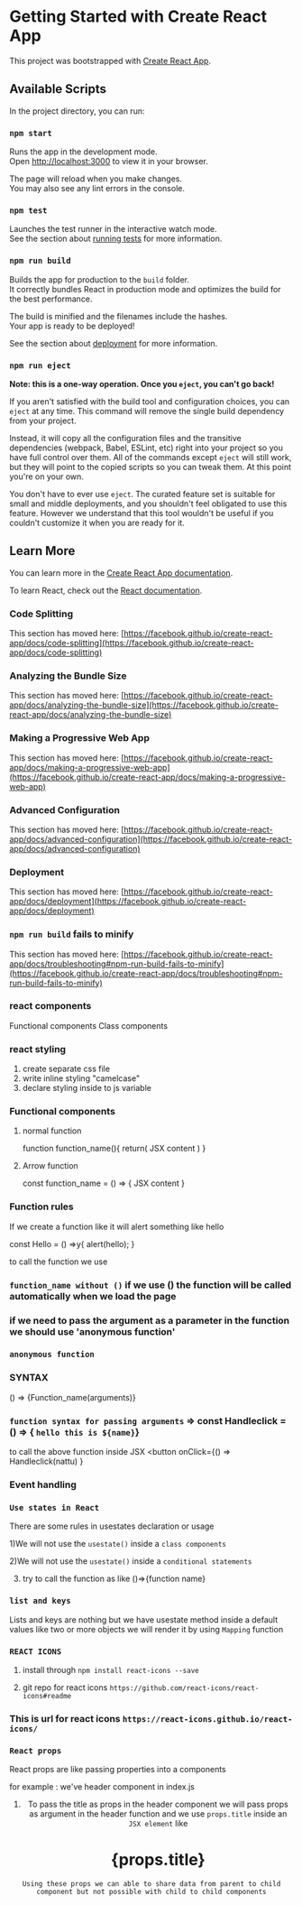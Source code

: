 # Getting Started with Create React App

This project was bootstrapped with [Create React App](https://github.com/facebook/create-react-app).

## Available Scripts

In the project directory, you can run:

### `npm start`

Runs the app in the development mode.\
Open [http://localhost:3000](http://localhost:3000) to view it in your browser.

The page will reload when you make changes.\
You may also see any lint errors in the console.

### `npm test`

Launches the test runner in the interactive watch mode.\
See the section about [running tests](https://facebook.github.io/create-react-app/docs/running-tests) for more information.

### `npm run build`

Builds the app for production to the `build` folder.\
It correctly bundles React in production mode and optimizes the build for the best performance.

The build is minified and the filenames include the hashes.\
Your app is ready to be deployed!

See the section about [deployment](https://facebook.github.io/create-react-app/docs/deployment) for more information.

### `npm run eject`

**Note: this is a one-way operation. Once you `eject`, you can't go back!**

If you aren't satisfied with the build tool and configuration choices, you can `eject` at any time. This command will remove the single build dependency from your project.

Instead, it will copy all the configuration files and the transitive dependencies (webpack, Babel, ESLint, etc) right into your project so you have full control over them. All of the commands except `eject` will still work, but they will point to the copied scripts so you can tweak them. At this point you're on your own.

You don't have to ever use `eject`. The curated feature set is suitable for small and middle deployments, and you shouldn't feel obligated to use this feature. However we understand that this tool wouldn't be useful if you couldn't customize it when you are ready for it.

## Learn More

You can learn more in the [Create React App documentation](https://facebook.github.io/create-react-app/docs/getting-started).

To learn React, check out the [React documentation](https://reactjs.org/).

### Code Splitting

This section has moved here: [https://facebook.github.io/create-react-app/docs/code-splitting](https://facebook.github.io/create-react-app/docs/code-splitting)

### Analyzing the Bundle Size

This section has moved here: [https://facebook.github.io/create-react-app/docs/analyzing-the-bundle-size](https://facebook.github.io/create-react-app/docs/analyzing-the-bundle-size)

### Making a Progressive Web App

This section has moved here: [https://facebook.github.io/create-react-app/docs/making-a-progressive-web-app](https://facebook.github.io/create-react-app/docs/making-a-progressive-web-app)

### Advanced Configuration

This section has moved here: [https://facebook.github.io/create-react-app/docs/advanced-configuration](https://facebook.github.io/create-react-app/docs/advanced-configuration)

### Deployment

This section has moved here: [https://facebook.github.io/create-react-app/docs/deployment](https://facebook.github.io/create-react-app/docs/deployment)

### `npm run build` fails to minify

This section has moved here: [https://facebook.github.io/create-react-app/docs/troubleshooting#npm-run-build-fails-to-minify](https://facebook.github.io/create-react-app/docs/troubleshooting#npm-run-build-fails-to-minify)

### react components

Functional components
Class components

### react styling 

1) create separate css file
2) write inline styling "camelcase"
3) declare styling inside to js variable

### Functional components

1) normal function
     
     function function_name(){
        return(
          JSX content
        )
     }

2) Arrow function
 
    const function_name = () =>
    {
        JSX content
    }

### Function rules 

If we create a function like it will alert something like hello   

const Hello = () =>y{
   alert(hello);
}

to call the function we use 
### `function_name without ()` if we use () the function will be called automatically when we load the page

### if we need to pass the argument as a parameter in the function we should use 'anonymous function'

### `anonymous function`

### SYNTAX

() => {Function_name(arguments)}


### `function syntax for passing arguments` => const Handleclick = () => { `hello this is ${name}`}

to call the above function inside JSX <button onClick={() => Handleclick(nattu) }


### Event handling 

### `Use states in React`

There are some rules in usestates declaration or usage

1)We will not use the `usestate()` inside a `class components`

2)We will not use the `usestate()` inside a `conditional statements`

3) try to call the function as like ()=>{function name} 

### `list and keys` 

Lists and keys are nothing but we have usestate method inside a default values like two or more objects we will render it by using `Mapping` function 

### `REACT ICONS`

1) install through `npm install react-icons --save`

2) git repo for react icons `https://github.com/react-icons/react-icons#readme`

### This is url for react icons `https://react-icons.github.io/react-icons/`

### `React props`

React props are like passing properties into a components 

for example : we've header component in index.js

<header title='Nattu'/>

1) To pass the title as props in the header component we will pass props as argument in the header function and we use `props.title` inside an `JSX element` like <h1>{props.title}</h1>

`Using these props we can able to share data from parent to child component but not possible with child to child components` 
